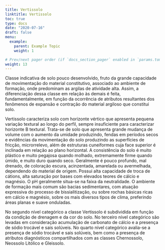 ```yaml
---
title: Vertissolo
linktitle: Vertissolo
toc: true
type: docs
date: "2020-07-16"
draft: false
menu:
  example:
    parent: Example Topic
    weight: 1

# Prev/next pager order (if `docs_section_pager` enabled in `params.toml`)
weight: 13
---
```


Classe indicativa de solo pouco desenvolvido, fruto da grande capacidade de movimentação do material constitutivo, associado ao ambiente de formação, onde predominam as argilas de atividade alta. Assim, a diferenciação dessa classe em relação às demais é feita, fundamentalmente, em função da ocorrência de atributos resultantes dos fenômenos de expansão e contração do material argiloso que constitui solo.

Vertissolo caracteriza solo com horizonte vértico que apresenta pequena variação textural ao longo do perfil, sempre insuficiente para caracterizar horizonte B textural. Trata-se de solo que apresenta grande mudança de volume com o aumento da umidade produzindo, fendas em períodos secos e evidências da movimentação do solo produzindo as superfícies de fricção, microrrelevo, além de estruturas cuneiformes cuja face superior é inclinada em relação ao plano horizontal. A consistência do solo é muito plástico e muito pegajosa quando molhado, extremamente firme quando úmido, e muito duro quando seco. Geralmente é pouco profundo, mal drenado, de coloração escura, acinzentada, amarelada ou avermelhada, dependendo do material de origem. Possui alta capacidade de troca de cátions, alta saturação por bases com elevados teores de cálcio e magnésio. O pH geralmente situa-se na faixa da neutralidade. O ambiente de formação mais comum são bacias sedimentares, com atuação expressiva do processo de bissialitização, ou sobre rochas básicas ricas em cálcio e magnésio, sobre os mais diversos tipos de clima, preferindo áreas planas e suave onduladas.

No segundo nível categórico a classe Vertissolo é subdividida em função da condição de drenagem e da cor do solo. No terceiro nível categórico são levadas em consideração acumulação de carbonato de cálcio e a presença de sódio trocável e sais solúveis. No quarto nível categórico avalia-se a presença de sódio trocável e sais solúveis, bem como a presença de atributos diagnósticos compartilhados com as classes Chernossolo, Neossolo Litólico e Gleissolo.